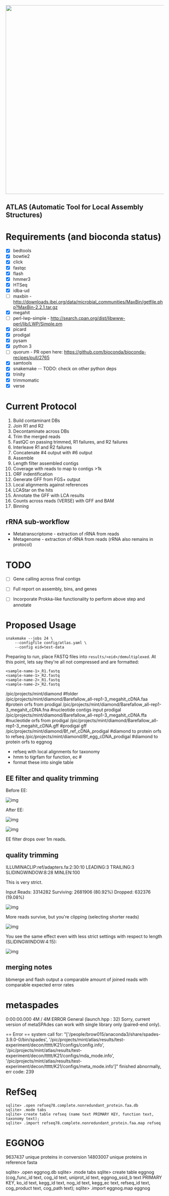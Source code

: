 <img src="images/logo.jpg" width="600"/>

## ATLAS (Automatic Tool for Local Assembly Structures)

# Requirements (and bioconda status)

- [x] bedtools
- [x] bowtie2
- [x] click
- [x] fastqc
- [x] flash
- [x] hmmer3
- [x] HTSeq
- [x] idba-ud
- [ ] maxbin - http://downloads.jbei.org/data/microbial_communities/MaxBin/getfile.php?MaxBin-2.2.1.tar.gz
- [x] megahit
- [ ] perl-lwp-simple - http://search.cpan.org/dist/libwww-perl/lib/LWP/Simple.pm
- [x] picard
- [x] prodigal
- [x] pysam
- [x] python 3
- [ ] quorum - PR open here: https://github.com/bioconda/bioconda-recipes/pull/2765
- [x] samtools
- [x] snakemake -- TODO: check on other python deps
- [x] trinity
- [x] trimmomatic
- [x] verse

# Current Protocol

1. Build contaminant DBs
2. Join R1 and R2
3. Decontaminate across DBs
4. Trim the merged reads
5. FastQC on passing trimmed, R1 failures, and R2 failures
6. Interleave R1 and R2 failures
7. Concatenate #4 output with #6 output
8. Assemble
9. Length filter assembled contigs
10. Coverage with reads to map to contigs >1k
11. ORF indentification
12. Generate GFF from FGS+ output
13. Local alignments against references
14. LCAStar on the hits
15. Annotate the GFF with LCA results
16. Counts across reads (VERSE) with GFF and BAM
17. Binning

## rRNA sub-workflow
+ Metatranscriptome - extraction of rRNA from reads
+ Metagenome - extraction of rRNA from reads (rRNA also remains in protocol)

# TODO

- [ ] Gene calling across final contigs
- [ ] Full report on assembly, bins, and genes
- [ ] Incorporate Prokka-like functionality to perform above step and annotate


# Proposed Usage

```
snakemake --jobs 24 \
	--configfile config/atlas.yaml \
	--config eid=test-data
```

Preparing to run, place FASTQ files into `results/<eid>/demultiplexed`. At this point, lets say they're all not compressed and are formatted:

```
<sample-name-1>_R1.fastq
<sample-name-1>_R2.fastq
<sample-name-2>_R1.fastq
<sample-name-2>_R2.fastq
```

/pic/projects/mint/diamond #folder
/pic/projects/mint/diamond/Barefallow_all-rep1-3_megahit_cDNA.faa #protein orfs from prodigal
/pic/projects/mint/diamond/Barefallow_all-rep1-3_megahit_cDNA.fna #nucleotide contigs input prodigal
/pic/projects/mint/diamond/Barefallow_all-rep1-3_megahit_cDNA.ffa  #nucleotide orfs from prodigal
/pic/projects/mint/diamond/Barefallow_all-rep1-3_megahit_cDNA.gff  #prodigal gff
/pic/projects/mint/diamond/Bf_ref_cDNA_prodigal #diamond to protein orfs to refseq
/pic/projects/mint/diamond/Bf_egg_cDNA_prodigal #diamond to protein orfs to eggnog


+ refseq with local alignments for taxonomy
+ hmm to tigrfam for function, ec #
+ format these into single table


## EE filter and quality trimming

Before EE:

![img](images/before_ee.png)

After EE:

![img](images/after_ee.png)

![img](images/after_ee_length_dist.png)

EE filter drops over 1m reads.

## quality trimming

ILLUMINACLIP:ref/adapters.fa:2:30:10 LEADING:3 TRAILING:3 SLIDINGWINDOW:8:28 MINLEN:100

This is very strict.

Input Reads: 3314282 Surviving: 2681906 (80.92%) Dropped: 632376 (19.08%)

![img](images/after_qual.png)

More reads survive, but you're clipping (selecting shorter reads)

![img](images/after_qual_length_dist.png)

You see the same effect even with less strict settings with respect to length (SLIDINGWINDOW:4:15):

![img](images/less_strict_qual_trim.png)

## merging notes

bbmerge and flash output a comparable amount of joined reads with comparable expected error rates


# metaspades

0:00:00.000     4M / 4M    ERROR   General                 (launch.hpp                :  32)   Sorry, current version of metaSPAdes can work with single library only (paired-end only).

== Error ==  system call for: "['/people/brow015/anaconda3/share/spades-3.9.0-0/bin/spades', '/pic/projects/mint/atlas/results/test-experiment/decon/ttttt/K21/configs/config.info', '/pic/projects/mint/atlas/results/test-experiment/decon/ttttt/K21/configs/mda_mode.info', '/pic/projects/mint/atlas/results/test-experiment/decon/ttttt/K21/configs/meta_mode.info']" finished abnormally, err code: 239


# RefSeq

```
sqlite> .open refseq78.complete.nonredundant_protein.faa.db
sqlite> .mode tabs
sqlite> create table refseq (name text PRIMARY KEY, function text, taxonomy text);
sqlite> .import refseq78.complete.nonredundant_protein.faa.map refseq
```

# EGGNOG

9637437 unique proteins in conversion
14803007 unique proteins in reference fasta


sqlite> .open eggnog.db
sqlite> .mode tabs
sqlite> create table eggnog (cog_func_id text, cog_id text, uniprot_id text, eggnog_ssid_b text PRIMARY KEY, ko_id text, kegg_id text, nog_id text, kegg_ec text, refseq_id text, cog_product text, cog_path text);
sqlite> .import eggnog.map eggnog
